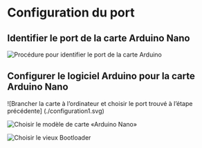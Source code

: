 # Configuration du port

## Identifier le port de la carte Arduino Nano

![Procédure pour identifier le port de la carte Arduino](./Slide1.SVG)

## Configurer le logiciel Arduino pour la carte Arduino Nano

![Brancher la carte à l’ordinateur et choisir le port trouvé à l’étape précédente] (./configuration1.svg)

![Choisir le modèle de carte «Arduino Nano»](./configuration2.svg)

![Choisir le vieux Bootloader](./configuration3.svg)




